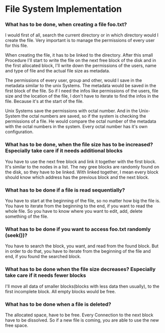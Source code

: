 # File System Implementation

### What has to be done, when creating a file foo.txt?
I would first of all, search the current directory or in which directory would I create the file. Very important is to manage the permissions of every user for this file.

When creating the file, it has to be linked to the directory.
After this small Procedure I'll start to write the file on the next free block of the disk and in the first allocated block, I'll write down the permissions of the users, name and type of file and the actual file size as metadata.

The permissions of every user, group and other, would I save in the metadata similar to the unix Systems.
The metadata would be saved in the first block of the file.
So if I need the infos like permissions of the users, file size and the location of the file, I don't have to iterate to find the infos in the file.
Because it's at the start of the file.

Unix Systems save the permissions with octal number. And in the Unix-System the octal numbers are saved, so if the system is checking the permissions of a file. He would compare the octal number of the metadata with the octal numbers in the system.
Every octal number has it's own configuration.


### What has to be done, when the file size has to be increased? Especially take care if it needs additional blocks

You have to use the next free block and link it together with the first block.
It's similar to the nodes in a list.
The ney gree blocks are randomly found on the disk, so they have to be linked.
With linked together, I mean every block should know which address has the previous block and the next block.


### What has to be done if a file is read sequentially?
You have to start at the beginning of the file, so no matter how big the file is. You have to iterate from the beginning to the end, if you want to read the whole file.
So you have to know where you want to edit, add, delete something of the file.


### What has to be done if you want to access foo.txt randomly (seek())?
You have to search the block, you want, and read from the found block.
But in order to do that, you have to iterate from the beginning of the file and end, if you found the searched block.


### What has to be done when the file size decreases? Especially take care if it needs fewer blocks
I'll move all data of smaller blocks(blocks with less data then usually), to the first incomplete block. All empty blocks would be free.


### What has to be done when a file is deleted?
The allocated space, have to be free.
Every Connection to the next block have to be dissolved.
So if a new file is coming, you are able to use the new free space.
